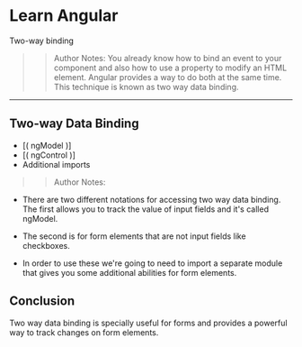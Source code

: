 <!-- .slide: data-state="title" -->
# Learn Angular
Two-way binding

> > Author Notes:
You already know how to bind an event to your component and also how to use a property to modify an HTML element. Angular provides a way to do both at the same time. This technique is known as two way data binding.

---

## Two-way Data Binding
- [( ngModel )]
- [( ngControl )]
- Additional imports

> > Author Notes:

- There are two different notations for accessing two way data binding. The first allows you to track the value of input fields and it's called ngModel.

- The second is for form elements that are not input fields like checkboxes.

- In order to use these we're going to need to import a separate module that gives you some additional abilities for form elements.

## Conclusion
Two way data binding is specially useful for forms and provides a powerful way to track changes on form elements.
